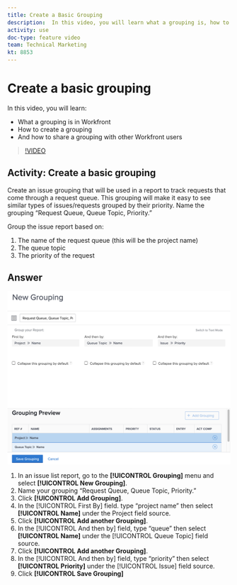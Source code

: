 ```yaml
---
title: Create a Basic Grouping
description:  In this video, you will learn what a grouping is, how to create a grouping, and how to share a grouping with other users in [!DNL Adobe Workfront].
activity: use
doc-type: feature video
team: Technical Marketing
kt: 8853
---
```

# Create a basic grouping

In this video, you will learn:

* What a grouping is in Workfront
* How to create a grouping
* And how to share a grouping with other Workfront users

>[!VIDEO](https://video.tv.adobe.com/v/335147/?quality=12)

## Activity: Create a basic grouping

Create an issue grouping that will be used in a report to track requests that come through a request queue. This grouping will make it easy to see similar types of issues/requests grouped by their priority. Name the grouping “Request Queue, Queue Topic, Priority.”

Group the issue report based on:

1. The name of the request queue (this will be the project name)
1. The queue topic
1. The priority of the request

## Answer

![An image of the screen to create a new grouping](assets/grouping-exercise.png)

1. In an issue list report, go to the **[!UICONTROL Grouping]** menu and select **[!UICONTROL New Grouping]**.
1. Name your grouping “Request Queue, Queue Topic, Priority.”
1. Click **[!UICONTROL Add Grouping]**.
1. In the [!UICONTROL First By] field. type “project name” then select **[!UICONTROL Name]** under the Project field source.
1. Click **[!UICONTROL Add another Grouping]**.
1. In the [!UICONTROL And then by] field, type “queue” then select **[!UICONTROL Name]** under the [!UICONTROL Queue Topic] field source.
1. Click **[!UICONTROL Add another Grouping]**.
1. In the [!UICONTROL And then by] field, type “priority” then select **[!UICONTROL Priority]** under the [!UICONTROL Issue] field source.
1. Click **[!UICONTROL Save Grouping]**
